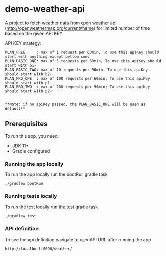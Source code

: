 # demo-weather-api
A project to fetch weather data from open weather api (http://openweathermap.org/current#name) for limited number of time based on the given API KEY

API KEY strategy: 
```
PLAN_FREE     : max of 1 request per 60min, To use this apiKey should start with anything except bellow ones
PLAN_BASIC_ONE: max of 5 requests per 60min, To use this apiKey should start with b1-
PLAN_BASIC_TWO: max of 10 requests per 90min, To use this apiKey should start with b2-
PLAN_PRO_ONE  : max of 100 requests per 60min, To use this apiKey should start with p1-
PLAN_PRO_TWO  : max of 200 requests per 90min; To use this apiKey should start with p2-


**Note: if no apiKey passed, the PLAN_BASIC_ONE will be used as default**
```
 
## Prerequisites

To run this app, you need: 

- JDK 11+
- Gradle configured

### Running the app locally

To run the app locally run the bootRun gradle task

```
./gradlew bootRun
```

### Running tests locally

To run the test locally run the test gradle task

```
./gradlew test
```

### API definition 

To see the api definition navigate to openAPI URL after running the app

```
http://localhost:8090/weather/
```




